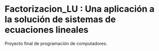 # Factorizacion_LU : Una aplicación a la solución de sistemas de ecuaciones lineales
Proyecto final de programación de computadores.
